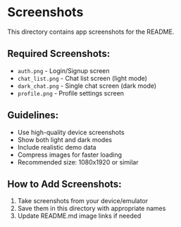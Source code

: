 # Screenshots

This directory contains app screenshots for the README.

## Required Screenshots:
- `auth.png` - Login/Signup screen
- `chat_list.png` - Chat list screen (light mode)
- `dark_chat.png` - Single chat screen (dark mode)
- `profile.png` - Profile settings screen

## Guidelines:
- Use high-quality device screenshots
- Show both light and dark modes
- Include realistic demo data
- Compress images for faster loading
- Recommended size: 1080x1920 or similar

## How to Add Screenshots:
1. Take screenshots from your device/emulator
2. Save them in this directory with appropriate names
3. Update README.md image links if needed
